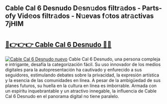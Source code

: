 ## Cable Cal 6 Desnudo D𝚎sn𝚞dos filtr𝚊dos - Parts-ofy Vid𝚎os filtr𝚊dos - N𝚞evas f𝚘tos atr𝚊ctivas 7jHlM

# <h2><a href="http://mb9plf.tromn.icu/?c=Cable+Cal+6+Desnudo">🔗👉👉👉 Cable Cal 6 Desnudo 🔗🔗</a></h2>

[![Cable Cal 6 Desnudo nuevo](https://i.imgur.com/pEAQMta.gif)](http://mb9plf.tromn.icu/?c=Cable+Cal+6+Desnudo)
Cable Cal 6 Desnudo, una persona compleja e intrigante, desafía la categorización fácil. Su uso innovador de los medios digitales para la autopresentación ha cautivado y enfurecido a sus seguidores, estimulando debates sobre la privacidad, la expresión artística y la esencia de las comunidades en línea. A pesar de la ambigüedad de sus planes futuros, su huella en la cultura en línea es imborrable. Armada con un espíritu inquebrantable y un atractivo innegable, la influencia de Cable Cal 6 Desnudo en el panorama digital no tiene paralelo.
